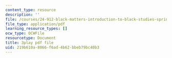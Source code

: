 ```yaml
---
content_type: resource
description: ''
file: /courses/24-912-black-matters-introduction-to-black-studies-spring-2017/219b610a8066f6ad4b62bbeb79bc40b3_RMONbz_0-Rk.pdf
file_type: application/pdf
learning_resource_types: []
ocw_type: OCWFile
resourcetype: Document
title: 3play pdf file
uid: 219b610a-8066-f6ad-4b62-bbeb79bc40b3
---
```

